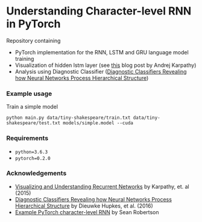 # Understanding Character-level RNN in PyTorch

Repository containing
- PyTorch implementation for the RNN, LSTM and GRU language model training
- Visualization of hidden lstm layer (see [this](http://karpathy.github.io/2015/05/21/rnn-effectiveness/) blog post by Andrej Karpathy)
- Analysis using Diagnostic Classifier ([Diagnostic Classifiers Revealing how Neural Networks Process Hierarchical Structure](http://ceur-ws.org/Vol-1773/CoCoNIPS_2016_paper6.pdf))


### Example usage

Train a simple model

```
python main.py data/tiny-shakespeare/train.txt data/tiny-shakespeare/test.txt models/simple.model --cuda
```

### Requirements

- `python=3.6.3`
- `pytorch=0.2.0`

### Acknowledgements

- [Visualizing and Understanding Recurrent Networks](https://arxiv.org/abs/1506.02078) by Karpathy, et. al (2015)
- [Diagnostic Classifiers Revealing how Neural Networks Process Hierarchical Structure](http://ceur-ws.org/Vol-1773/CoCoNIPS_2016_paper6.pdf) by Dieuwke Hupkes, et al. (2016)
- [Example PyTorch character-level RNN](https://github.com/spro/char-rnn.pytorch) by Sean Robertson
